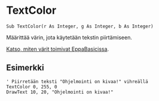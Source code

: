 <!--graphics-->
TextColor
==========

```eppabasic
Sub TextColor(r As Integer, g As Integer, b As Integer)
```

Määrittää värin, jota käytetään tekstin piirtämiseen.

[Katso, miten värit toimivat EppaBasicissa](manual:../colors).

Esimerkki
----------
```eppabasic
' Piirretään teksti "Ohjelmointi on kivaa!" vihreällä
TextColor 0, 255, 0
DrawText 10, 20, "Ohjelmointi on kivaa!"
```
